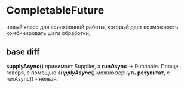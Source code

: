 # CompletableFuture

новый класс для асинхронной работы, который дает возможность комбинировать шаги обработки,
## base diff
**supplyAsync()** принимает Supplier, а **runAsync** -> Runnable. Проще говоря, с помощью **_supplyAsync_**() 
можно вернуть **результат**, с runAsync() - нельзя.